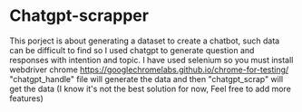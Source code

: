 # Chatgpt-scrapper
This porject is about generating a dataset to create a chatbot, such data can be difficult to find so I used chatgpt to generate question and responses with intention and topic.
I have used selenium so you must install webdriver chrome https://googlechromelabs.github.io/chrome-for-testing/
"chatgpt_handle" file will generate the data and then "chatgpt_scrap" will get the data (I know it's not the best solution for now, Feel free to add more features)


